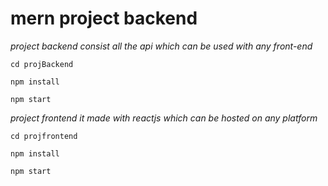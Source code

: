 ﻿# mern project backend 
_project backend consist all the api which can be used with any front-end_

 ```cd projBackend```


 ```npm install```

```npm start```


_project frontend it made with reactjs which can be hosted on any platform_

 ```cd projfrontend```


 ```npm install```

```npm start```

